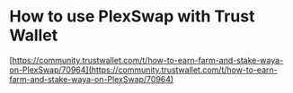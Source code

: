 # How to use PlexSwap with Trust Wallet

[https://community.trustwallet.com/t/how-to-earn-farm-and-stake-waya-on-PlexSwap/70964](https://community.trustwallet.com/t/how-to-earn-farm-and-stake-waya-on-PlexSwap/70964)


